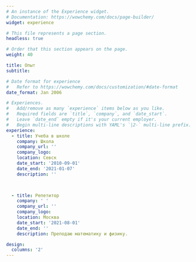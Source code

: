 ```yaml
---
# An instance of the Experience widget.
# Documentation: https://wowchemy.com/docs/page-builder/
widget: experience

# This file represents a page section.
headless: true

# Order that this section appears on the page.
weight: 40

title: Опыт
subtitle:

# Date format for experience
#   Refer to https://wowchemy.com/docs/customization/#date-format
date_format: Jan 2006

# Experiences.
#   Add/remove as many `experience` items below as you like.
#   Required fields are `title`, `company`, and `date_start`.
#   Leave `date_end` empty if it's your current employer.
#   Begin multi-line descriptions with YAML's `|2-` multi-line prefix.
experience:
  - title: Учеба в школе
    company: Школа
    company_url: ''
    company_logo: 
    location: Севск
    date_start: '2010-09-01'
    date_end: '2021-01-07'
    description: ''

    

  - title: Репетитор
    company: ' '
    company_url: ''
    company_logo: 
    location: Москва
    date_start: '2021-08-01'
    date_end: ''
    description: Преподаю математику и физику.

design:
  columns: '2'
---
```

